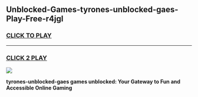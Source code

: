 
## Unblocked-Games-tyrones-unblocked-gaes-Play-Free-r4jgl
<h3>
<a href="https://premium76.site?title=tyrones-unblocked-gaes&ref=12A">CLICK TO PLAY</a></h3>
<hr>

<h3>
<a href="https://premium76.site?title=tyrones-unblocked-gaes&ref=12A">CLICK 2 PLAY</a>
  
</h3>

<a href="https://premium76.site?title=tyrones-unblocked-gaes&ref=12A"><img src="https://clearcache.store/games.png"></a>


**tyrones-unblocked-gaes games unblocked: Your Gateway to Fun and Accessible Online Gaming**
